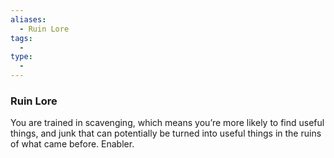 ```yaml
---
aliases:
  - Ruin Lore
tags:
  - 
type:
  - 
---
```

### Ruin Lore

You are trained in scavenging, which means you’re more likely to find useful things, and junk that can potentially be turned into useful things in the ruins of what came before. Enabler.